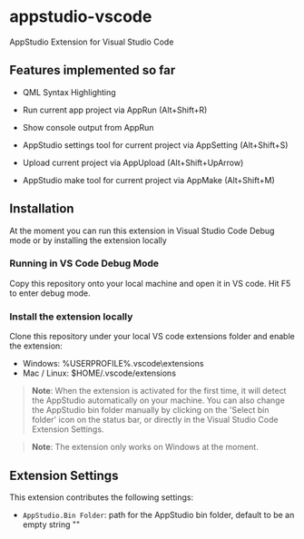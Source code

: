 # appstudio-vscode
AppStudio Extension for Visual Studio Code

## Features implemented so far

* QML Syntax Highlighting

* Run current app project via AppRun (Alt+Shift+R)

* Show console output from AppRun

* AppStudio settings tool for current project via AppSetting (Alt+Shift+S)

* Upload current project via AppUpload (Alt+Shift+UpArrow)

* AppStudio make tool for current project via AppMake (Alt+Shift+M)

## Installation

At the moment you can run this extension in Visual Studio Code Debug mode or by installing the extension locally

### Running in VS Code Debug Mode

Copy this repository onto your local machine and open it in VS code. Hit F5 to enter debug mode.

### Install the extension locally

Clone this repository under your local VS code extensions folder and enable the extension: 
* Windows: %USERPROFILE%\.vscode\extensions
* Mac / Linux: $HOME/.vscode/extensions

> **Note**: When the extension is activated for the first time, it will detect the AppStudio automatically on your machine. You can also change the AppStudio bin folder manually by clicking on the 'Select bin folder' icon on the status bar, or directly in the Visual Studio Code Extension Settings.

> **Note**: The extension only works on Windows at the moment.

## Extension Settings

This extension contributes the following settings:

* `AppStudio.Bin Folder`: path for the AppStudio bin folder, default to be an empty string ""
